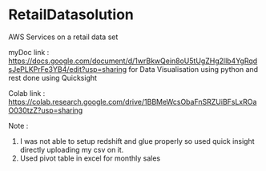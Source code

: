 # RetailDatasolution
AWS Services on a retail data set 

myDoc link : https://docs.google.com/document/d/1wrBkwQein8oU5tUgZHg2llb4YgRqdsJePLKPrFe3YB4/edit?usp=sharing
for Data Visualisation 
using python and rest done using Quicksight

Colab link :
https://colab.research.google.com/drive/1BBMeWcsObaFnSRZUiBFsLxROaO030tzZ?usp=sharing

Note : 
1) I was not able to setup redshift and glue properly
so used quick insight directly uploading my csv on it.
2) Used pivot table in excel for monthly sales
    

